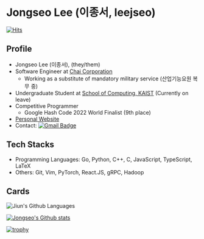 # Jongseo Lee (이종서, leejseo)

[![Hits](https://hits.seeyoufarm.com/api/count/incr/badge.svg?url=https%3A%2F%2Fgithub.com%2Fleejseo)](https://github.com/leejseo)

## Profile
* Jongseo Lee (이종서), (they/them)
* Software Engineer at [Chai Corporation](https://chai.finance/)
  * Working as a substitute of mandatory military service (산업기능요원 복무 중)
* Undergraduate Student at [School of Computing, KAIST](https://cs.kaist.ac.kr) (Currently on leave)
* Competitive Programmer
  * Google Hash Code 2022 World Finalist (9th place)
* [Personal Website](https://leejseo.com/)
* Contact: [![Gmail Badge](https://img.shields.io/badge/Gmail-d14836?style=flat-square&logo=Gmail&logoColor=white&link=mailto:jongseolee.2000@gmail.com)](mailto:jongseolee.2000@gmail.com)

## Tech Stacks

* Programming Languages: Go, Python, C++, C, JavaScript, TypeScript, LaTeX
* Others: Git, Vim, PyTorch, React.JS, gRPC, Hadoop

## Cards

![Jiun's Github Languages](https://github-readme-stats.vercel.app/api/top-langs/?username=leejseo)

[![Jongseo's Github stats](https://github-readme-stats.vercel.app/api?username=leejseo)](https://github.com/leejseo/leejseo)

[![trophy](https://github-profile-trophy.vercel.app/?username=leejseo)](https://github.com/ryo-ma/github-profile-trophy)

